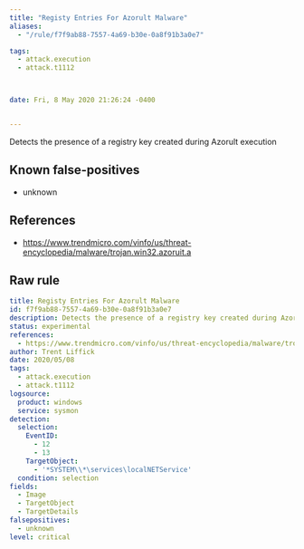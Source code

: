 ```yaml
---
title: "Registy Entries For Azorult Malware"
aliases:
  - "/rule/f7f9ab88-7557-4a69-b30e-0a8f91b3a0e7"

tags:
  - attack.execution
  - attack.t1112



date: Fri, 8 May 2020 21:26:24 -0400


---
```


Detects the presence of a registry key created during Azorult execution

<!--more-->


## Known false-positives

* unknown



## References

* https://www.trendmicro.com/vinfo/us/threat-encyclopedia/malware/trojan.win32.azoruit.a


## Raw rule
```yaml
title: Registy Entries For Azorult Malware
id: f7f9ab88-7557-4a69-b30e-0a8f91b3a0e7
description: Detects the presence of a registry key created during Azorult execution
status: experimental
references:
  - https://www.trendmicro.com/vinfo/us/threat-encyclopedia/malware/trojan.win32.azoruit.a
author: Trent Liffick
date: 2020/05/08
tags:
  - attack.execution
  - attack.t1112
logsource:
  product: windows
  service: sysmon
detection:
  selection:
    EventID:
      - 12
      - 13
    TargetObject:
      - '*SYSTEM\\*\services\localNETService'
  condition: selection
fields:
  - Image
  - TargetObject
  - TargetDetails
falsepositives:
  - unknown
level: critical

```
